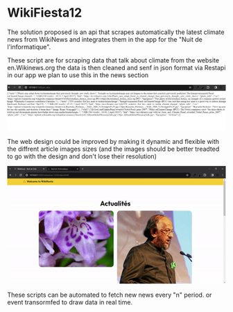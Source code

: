 # WikiFiesta12

The solution proposed is an api that scrapes automatically the latest climate news from WikiNews and integrates them in the app for the "Nuit de l'informatique".

These script are for scraping data that talk about climate from the website en.Wikinews.org
the data is then cleaned and senf in json format via Restapi 
in our app we plan to use this in the news section 

![](image.png)

The web design could be improved by making it dynamic and flexible with the diffrent article images sizes (and the images should be better treadted to go with the design and don't lose their resolution)
 
![](vid_to_gif.gif)

These scripts can be automated to fetch new news every "n" period. or event transormfed to draw data in real time.